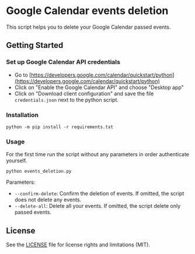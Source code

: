 # Google Calendar events deletion

This script helps you to delete your Google Calendar passed events.


## Getting Started

### Set up Google Calendar API credentials
- Go to [https://developers.google.com/calendar/quickstart/python](https://developers.google.com/calendar/quickstart/python)
- Click on "Enable the Google Calendar API" and choose "Desktop app"
- Click on "Download client configuration" and save the file `credentials.json` next to the python script.

### Installation

```
python -m pip install -r requirements.txt
```

### Usage

For the first time run the script without any parameters in order authenticate yourself.
```
python events_deletion.py
```

Parameters:
- `--confirm-delete`: Confirm the deletion of events. If omitted, the script does not delete any events.
- `--delete-all`: Delete all your events. If omitted, the script delete only passed events.


## License

See the [LICENSE](LICENSE.md) file for license rights and limitations (MIT).
